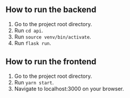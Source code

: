 ## How to run the backend

1. Go to the project root directory.
2. Run `cd api`.
3. Run `source venv/bin/activate`.
4. Run `flask run`.

## How to run the frontend

1. Go to the project root directory.
2. Run `yarn start`.
3. Navigate to localhost:3000 on your browser. 

